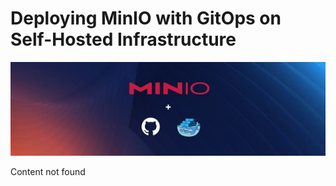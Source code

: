 # Deploying MinIO with GitOps on Self-Hosted Infrastructure

![Header Image](articles/images/Deploying_MinIO_with_GitOps_on_Self-Hosted_Infrastructure.jpg)

Content not found
